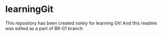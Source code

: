 # learningGit
This repository has been created solely for learning Git!
And this readme was edited as a part of BR-01 branch
